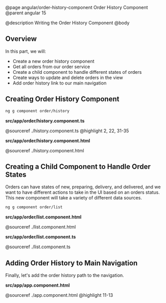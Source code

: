 @page angular/order-history-component Order History Component
@parent angular 15

@description Writing the Order History Component
@body

## Overview

In this part, we will:

- Create a new order history component
- Get all orders from our order service
- Create a child component to handle different states of orders
- Create ways to update and delete orders in the view
- Add order history link to our main navigation

## Creating Order History Component

```bash
ng g component order/history
```

__src/app/order/history.component.ts__

@sourceref ./history.component.ts
@highlight 2, 22, 31-35

__src/app/order/history.component.html__

@sourceref ./history.component.html

## Creating a Child Component to Handle Order States

Orders can have states of new, preparing, delivery, and delivered, and we want to have different actions to take in the UI based on an orders status. This new component will take a variety of different data sources. 

```bash
ng g component order/list
```

__src/app/order/list.component.html__

@sourceref ./list.component.html

__src/app/order/list.component.ts__

@sourceref ./list.component.ts

## Adding Order History to Main Navigation

Finally, let's add the order history path to the navigation. 

__src/app/app.component.html__

@sourceref ./app.component.html
@highlight 11-13
